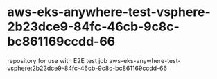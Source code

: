 # aws-eks-anywhere-test-vsphere-2b23dce9-84fc-46cb-9c8c-bc861169ccdd-66
repository for use with E2E test job aws-eks-anywhere-test-vsphere:2b23dce9-84fc-46cb-9c8c-bc861169ccdd-66
